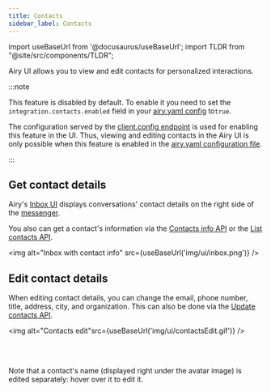 ```yaml
---
title: Contacts
sidebar_label: Contacts
---
```


import useBaseUrl from '@docusaurus/useBaseUrl';
import TLDR from "@site/src/components/TLDR";

<TLDR>Airy UI allows you to view and edit contacts for personalized interactions.</TLDR>

:::note

This feature is disabled by default. To enable it you need to set the `integration.contacts.enabled` field in your [airy.yaml config](getting-started/installation/configuration.md) to`true`.

The configuration served by the [client.config endpoint](/api/endpoints/client-config) is used for enabling this feature in the UI. Thus, viewing and editing contacts in the Airy UI is only possible when this feature is enabled in the [airy.yaml configuration file](getting-started/installation/configuration.md).

:::

## Get contact details

Airy's [Inbox UI](introduction) displays conversations' contact details on the right side of the [messenger](messenger).

You also can get a contact's information via the [Contacts info API](api/endpoints/contacts.md#get-contact) or the [List contacts API](api/endpoints/contacts.md#list-contacts).

<img alt="Inbox with contact info" src={useBaseUrl('img/ui/inbox.png')} />

## Edit contact details

When editing contact details, you can change the email, phone number, title, address, city, and organization. This can also be done via the [Update contacts API](api/endpoints/contacts.md#update-contact).

<img alt="Contacts edit"src={useBaseUrl('img/ui/contactsEdit.gif')} />

<br />
<br />

Note that a contact's name (displayed right under the avatar image) is edited separately: hover over it to edit it.
